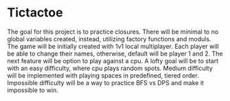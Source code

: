 # Tictactoe
The goal for this project is to practice closures.
There will be minimal to no global variables created, instead, utilizing factory functions and moduls.
The game will be initially created with 1v1 local multiplayer. 
Each player will be able to change their names, otherwise, default will be player 1 and 2.
The next feature will be option to play against a cpu. 
A lofty goal will be to start with an easy difficulty, where cpu plays random spots.
Medium difficulty will be implemented with playing spaces in predefined, tiered order.
Impossible difficulty will be a way to practice BFS vs DPS and make it impossible to win.

